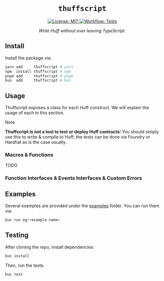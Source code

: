 <p align="center">
  <h1 align="center">
    <code>thuffscript</code>
  </h1>

  <div align="center">
      <a href="https://opensource.org/licenses/MIT" target="_blank">
          <img alt="License: MIT" src="https://img.shields.io/badge/license-MIT-yellow.svg">
      </a>
      <a href="./.github/workflows/tests.yml" target="_blank">
          <img alt="Workflow: Tests" src="https://github.com/erhant/thuffscript/actions/workflows/tests.yaml/badge.svg?branch=main">
      </a>
  </div>

  <p align="center">
    <i>Write Huff without ever leaving TypeScript.</i>
  </p>
</p>

## Install

Install the package via:

```sh
yarn add     thuffscript # yarn
npm  install thuffscript # npm
pnpm add     thuffscript # pnpm
bun  add     thuffscript # bun
```

## Usage

Thuffscript exposes a class for each Huff construct. We will explain the usage of each in this section.

> [!NOTE]
>
> **Thuffscript is not a tool to test or deploy Huff contracts**! You should simply use this to write & compile to Huff; the tests can be done via Foundry or Hardhat as is the case usually.

### Macros & Functions

TODO

### Function Interfaces & Events Interfaces & Custom Errors

## Examples

Several examples are provided under the [examples](./examples/) folder. You can run them via:

```sh
bun run eg:<example-name>
```

## Testing

After cloning the repo, install dependencies:

```sh
bun install
```

Then, run the tests:

```sh
bun test
```
